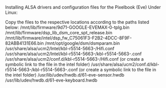 Installing ALSA drivers and configuration files for the Pixelbook (Eve) Under Linux:

Copy the files to the respective locations according to the paths listed below:
/mnt/lib/firmware/9d71-GOOGLE-EVEMAX-0-tplg.bin
/mnt/lib/firmware/dsp_lib_dsm_core_spt_release.bin
/mnt/lib/firmware/intel/dsp_fw_C75061F3-F2B2-4DCC-8F9F-82ABB4131E66.bin
/mnt/opt/google/dsm/dsmparam.bin
/usr/share/alsa/ucm2/Intel/kbl-r5514-5663-/Hifi.conf
/usr/share/alsa/ucm2/Intel/kbl-r5514-5663-/kbl-r5514-5663-.conf
/usr/share/alsa/ucm2/conf.d/kbl-r5514-5663-/Hifi.conf (or create a symbolic link to the file in the intel folder)
/usr/share/alsa/ucm2/conf.d/kbl-r5514-5663-/kbl-r5514-5663-.conf (or create a symbolic link to the file in the intel folder)
/usr/lib/udev/hwdb.d/61-eve-sensor.hwdb
/usr/lib/udev/hwdb.d/61-eve-keyboard.hwdb

